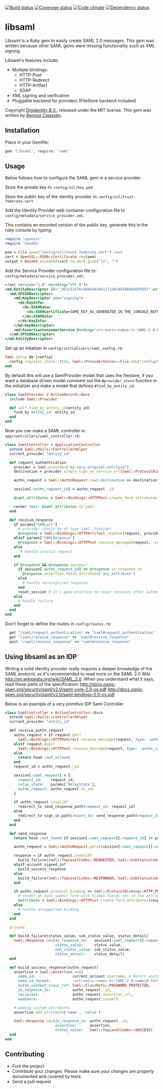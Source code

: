 [![Build status](https://travis-ci.org/digidentity/libsaml.png?branch=master)](https://travis-ci.org/digidentity/libsaml)
[![Coverage status](https://coveralls.io/repos/digidentity/libsaml/badge.png)](https://coveralls.io/r/digidentity/libsaml)
[![Code climate](https://codeclimate.com/github/digidentity/libsaml.png)](https://codeclimate.com/github/digidentity/libsaml)
[![Dependency status](https://gemnasium.com/digidentity/libsaml.png)](https://gemnasium.com/digidentity/libsaml)

# libsaml

Libsaml is a Ruby gem to easily create SAML 2.0 messages. This gem was written because other SAML gems were missing functionality such as XML signing.

Libsaml's features include:

- Multiple bindings:
    - HTTP-Post
    - HTTP-Redirect
    - HTTP-Artifact
    - SOAP
- XML signing and verification
- Pluggable backend for providers (FileStore backend included)

Copyright [Digidentity B.V.](https://www.digidentity.eu/), released under the MIT license. This gem was written by [Benoist Claassen](https://github.com/benoist).

## Installation

Place in your Gemfile:

```ruby
gem 'libsaml', require: 'saml'
```

## Usage

Below follows how to configure the SAML gem in a service provider.

Store the private key in:
`config/ssl/key.pem`

Store the public key of the identity provider in:
`config/ssl/trust-federate.cert`

Add the Identity Provider web container configuration file to `config/metadata/service_provider.xml`.

This contains an encoded version of the public key, generate this in the ruby console by typing:

```ruby
require 'openssl'
require 'base64'

pem = File.open("config/ssl/trust-federate.cert").read
cert = OpenSSL::X509::Certificate.new(pem)
output = Base64.encode64(cert.to_der).gsub("\n", "")
```

Add the Service Provider configuration file to: `config/metadata/service_provider.xml`:

```xml
<?xml version="1.0" encoding="UTF-8"?>
<md:EntityDescriptor ID="_052c51476c9560a429e1171e8c9528b96b69fb57" entityID="my:very:original:entityid" xmlns:ds="http://www.w3.org/2000/09/xmldsig#" xmlns:md="urn:oasis:names:tc:SAML:2.0:metadata">
  <md:SPSSODescriptor>
    <md:KeyDescriptor use="signing">
      <ds:KeyInfo>
        <ds:X509Data>
          <ds:X509Certificate>SAME_KEY_AS_GENERATED_IN_THE_CONSOLE_BEFORE</ds:X509Certificate>
        </ds:X509Data>
      </ds:KeyInfo>
    </md:KeyDescriptor>
    <md:AssertionConsumerService Binding="urn:oasis:names:tc:SAML:2.0:bindings:HTTP-Post" Location="http://localhost:3000/saml/receive_response" index="0" isDefault="true"/>
  </md:SPSSODescriptor>
</md:EntityDescriptor>
```

Set up an intializer in `config/initializers/saml_config.rb`:

```ruby
Saml.setup do |config|
  config.register_store :file, Saml::ProviderStores::File.new("config/metadata", "config/ssl/key.pem"), default: true
end
```

By default this will use a SamlProvider model that uses the filestore, if you want a database driven model comment out the `#provider_store` function in the initializer and make a model that defines `#find_by_entity_id`:

```ruby
class SamlProvider < ActiveRecord::Base
  include Saml::Provider

  def self.find_by_entity_id(entity_id)
    find_by entity_id: entity_id
  end
end
```


Now you can make a SAML controller in `app/controllers/saml_controller.rb`:

```ruby
class SamlController < ApplicationController
  extend Saml::Rails::ControllerHelper
  current_provider "entity_id"

  def request_authentication
    provider = Saml.provider("my:very:original:entityid")
    destination = provider.single_sign_on_service_url(Saml::ProtocolBinding::HTTP_POST)

    authn_request = Saml::AuthnRequest.new(:destination => destination)

    session[:authn_request_id] = authn_request._id

    @saml_attributes = Saml::Bindings::HTTPPost.create_form_attributes(authn_request)

    render text: @saml_attributes.to_yaml
  end

  def receive_response
    if params["SAMLart"]
      # provider should be of type Saml::Provider
      @response = Saml::Bindings::HTTPArtifact.resolve(request, provider.artifact_resolution_service_url)
    elsif params["SAMLResponse"]
      @response = Saml::Bindings::HTTPPost.receive_message(request, :response)
    else
       # handle invalid request
    end

    if @response && @response.success?
      if session[:authn_request_id] == @response.in_response_to
        @response.assertion.fetch_attribute('any_attribute')
      else
        # handle unrecognized response
      end
      reset_session # It's good practice to reset sessions after authenticating to mitigate session fixation attacks
    else
      # handle failure
    end
  end
end
```

Don't forget to define the routes in `config/routes.rb`:

```ruby
  get "/saml/request_authentication" => "saml#request_authentication"
  get "/saml/receive_response" => "saml#receive_response"
  post "/saml/receive_response" => "saml#receive_response"
```

## Using libsaml as an IDP

Writing a solid identity provider really requires a deeper knowledge of the SAML protocol, so it's recommended to read more on the SAML 2.0 Wiki http://en.wikipedia.org/wiki/SAML_2.0.
When you understand what it says, read these parts of the specification:
http://docs.oasis-open.org/security/saml/v2.0/saml-core-2.0-os.pdf
http://docs.oasis-open.org/security/saml/v2.0/saml-bindings-2.0-os.pdf

Below is an example of a very primitive IDP Saml Controller

```ruby
class SamlController < ActionController::Base
  extend Saml::Rails::ControllerHelper
  current_provider "entity_id"

  def receive_authn_request
    authn_request = if request.get?
      Saml::Bindings::HTTPRedirect.receive_message(request, type: :authn_request)
    elsif request.post?
      Saml::Bindings::HTTPPost.receive_message(request, type: :authn_request)
    else
      return head :not_allowed
    end
    request_id = authn_request._id

    session[:saml_request] = {
      request_id:    request_id,
      relay_state:   params['RelayState'],
      authn_request: authn_request.to_xml
    }

    if authn_request.invalid?
      redirect_to send_response_path(request_id: request_id)
    else
      redirect_to sign_in_path(return_to: send_response_path(request_id: request_id))
    end
  end

  def send_response
    return head :not_found if session[:saml_request][:request_id] != params[:request_id]

    authn_request = Saml::AuthnRequest.parse(session[:saml_request][:authn_request], single: true)

    response = if authn_request.invalid?
      build_failure(Saml::TopLevelCodes::REQUESTER, Saml::SubStatusCodes::REQUEST_DENIED)
    elsif account_signed_in?
      build_success_response
    else
      build_failure(Saml::TopLevelCodes::RESPONDER, Saml::SubStatusCodes::NO_AUTHN_CONTEXT, 'cancelled')
    end

    if authn_request.protocol_binding == Saml::ProtocolBinding::HTTP_POST
      # render an auto submit form with hidden fields set in the attributes hash
      @attribute = Saml::Bindings::HTTPPost.create_form_attributes(response, relay_state: session[:saml_request][:relay_state])
    else
      # handle unsupported binding
    end
  end

  private

  def build_failure(status_value, sub_status_value, status_detail)
    Saml::Response.new(in_response_to:   session[:saml_request][:request_id],
                       status_value:     status_value,
                       sub_status_value: sub_status_value,
                       status_detail:    status_detail)
  end

  def build_success_response(authn_request)
    assertion = Saml::Assertion.new(
      name_id:                 current_account.username, # Return anything that you can link to an account
      name_id_format:          'urn:oasis:names:tc:SAML:2.0:nameid-format:persistent',
      authn_context_class_ref: Saml::ClassRefs::PASSWORD_PROTECTED,
      in_response_to:          authn_request._id,
      recipient:               authn_request.assertion_url,
      audience:                authn_request.issuer)

    # adding custom attributes
    assertion.add_attribute('name', 'value')

    Saml::Response.new(in_response_to: authn_request._id,
                       assertion:      assertion,
                       status_value:   Saml::TopLevelCodes::SUCCESS)
  end
end
```

## Contributing

- Fork the project
- Contribute your changes. Please make sure your changes are properly documented and covered by tests.
- Send a pull request
